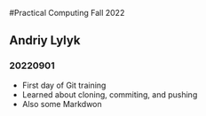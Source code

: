 #Practical Computing Fall 2022
## Andriy Lylyk
### 20220901

- First day of Git training
- Learned about cloning, commiting, and pushing
- Also some Markdwon
